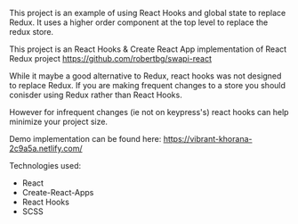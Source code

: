 This project is an example of using React Hooks and global state to replace Redux.
It uses a higher order component at the top level to replace the redux store.

This project is an React Hooks & Create React App implementation of React Redux project https://github.com/robertbg/swapi-react

While it maybe a good alternative to Redux, react hooks was not designed to replace Redux. If you are making frequent changes to a store you should conisder using Redux rather than React Hooks.

However for infrequent changes (ie not on keypress's) react hooks can help minimize your project size.

Demo implementation can be found here: https://vibrant-khorana-2c9a5a.netlify.com/

Technologies used:

* React
* Create-React-Apps
* React Hooks
* SCSS
